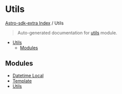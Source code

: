 # Utils

[Astro-sdk-extra Index](../README.md#astro-sdk-extra-index) /
Utils

> Auto-generated documentation for [utils](../../src/astro_extras/utils/__init__.py) module.

- [Utils](#utils)
  - [Modules](#modules)

## Modules

- [Datetime Local](./datetime_local.md)
- [Template](./template.md)
- [Utils](./utils.md)